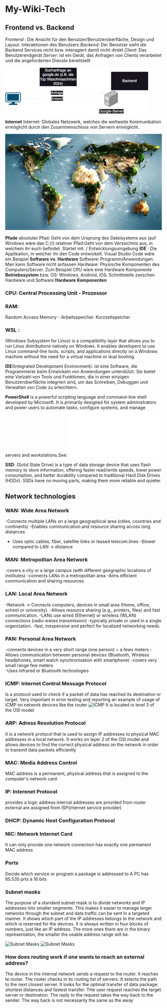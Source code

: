 # **My-Wiki-Tech**
## **Frontend vs. Backend**
*Frontend* : Die Ansicht für den Benutzer/Benutzeroberfläche, Design und Layout. Interaktionen des Benutzers
*Backend*: Der Benutzer sieht die Backend Services nicht bzw. interagiert damit nicht direkt
*Client*: Das Benutzerendgerät
*Server*: ist ein Gerät, das Anfragen von Clients verarbeitet und die angeforderten Dienste bereitstellt


![Client Server Model](./Images/server.png)






**Internet**
Internet: Globales Netzwerk, welches die weltweite Kommunikation ermöglicht durch den Zusammenschluss von Servern ermöglicht.

![Internet](./Images/Internet.png)



**Pfade**
absoluter Pfad: Geht von dem Ursprung des Dateisystems aus (auf Windows wäre das C://)
relativer Pfad:Geht von dem Verzeichnis aus, in welchem ihr euch befindet. Startet mit ./
Entwicklungsumgebung
**IDE**
: Die Applikation, in welcher ihr den Code entwickelt. Visual Studio Code wäre ein Beispiel
**Software vs. Hardware**
Software: Programm/Anwendungen. Man kann Software nicht anfassen
Hardware: Physische Komponenten des Computers/Server. Zum Beispiel CPU wäre eine Hardware Komponente
**Betriebssystem** bzw. OS: Windows, Android, iOS. Schnittstelle zwischen Hardware und Software
**Hardware Komponenten**
### **CPU**: Central Processing Unit - Prozessor

### **RAM**: 
Random Access Memory - Arbeitsspeicher. Kurzzeitspeicher

 ### **WSL** : 
 (Windows Subsystem for Linux) is a compatibility layer that allows you to run Linux distributions natively on Windows. It enables developers to use Linux command-line tools, scripts, and applications directly on a Windows machine without the need for a virtual machine or dual booting.

**IDE**(Integrated Development Environment):
ist eine Software, die Programmierer beim Entwickeln von Anwendungen unterstützt. Sie bietet eine Vielzahl von Tools und Funktionen, die in einer einzigen Benutzeroberfläche integriert sind, um das Schreiben, Debuggen und Verwalten von Code zu erleichtern.

**PowerShell** is a powerful scripting language and command-line shell developed by Microsoft. It is primarily designed for system administrators and power users to automate tasks, configure systems, and manage servers and workstations.See:![Powershell](./Powershell-Cheat-Sheet.md)

**SSD**: (Solid State Drive) is a type of data storage device that uses flash memory to store information, offering faster read/write speeds, lower power consumption, and better durability compared to traditional Hard Disk Drives (HDDs). SSDs have no moving parts, making them more reliable and quieter.


## **Network technologies**
### WAN: Wide Area Network
-Connects multiple LANs on a large geographical area (cities, countries and continents)
-Enables communication and resource sharing across long distances
- Uses optic cables, fiber, satellite links or leased telecom.lines 
-Slower compared to LAN -> distance

### MAN: Metropolitan Area Network
-covers a city or a large campus (with different geographic locations of institutes)
-connects LANs in a metropolitan area
-Aims efficient communication  and sharing resources 

### LAN: Local Area Network
-Network -> Connects computers, devices in small area (Home, office, school or university).
-Allows resource sharing (e.g., printers, files) and fast communication. 
-LANs use wired (Ethernet) or wireless (WLAN) connections (radio waves transmission)
-typically private or  used in a single organization. 
-fast, inexpensive and perfect for localized networking needs.

### PAN: Personal Area Network
-connects devices in a very short range (one person) ~ a fews meters
-Allows communication between personal devices (Bluetooth, Wireless headphones, smart watch synchronisation with smartphone)
-covers very small range few meters  
-Uses infrared or Bluetooth technologies 

### ICMP: Internet Control Message Protocol
Is a protocol used to check if a packet of data has reached its destination or target.
Very important in error testing and reporting 
an example of usage of ICMP on network devices like the router 
![ICMP](./https://www.cloudflare.com/learning/ddos/glossary/internet-control-message-protocol-icmp/)
It is located in level 3 of the OSI model

### ARP: Adress Resolution Protocol
It is a network protocol that is used to assign IP addresses to physical MAC addresses in a local network.
It works on layer 2 of the OSI model and allows devices to find the correct physical address on the network in order to transmit data packets efficiently

### MAC: Media Address Control
MAC address is a permanent, physical address that is assigned to the computer's network card.

### IP: Interenet Protocol
provides a logic address
internal addresses are provided from router 
external are assigned from ISP(internet service provider)
### DHCP: Dynamic Host Configuration Protocol

### NIC: Network Internet Card
It can only provide one network connection 
has exactly one permanent MAC address

### Ports 
Decide which service or program a package is addressed to
A PC has 65.535 prts à 16 bits 

### Subnet masks
The purpose of a standard subnet mask is to divide networks and IP addresses into smaller segments.
This makes it easier to manage larger networks through the subnet and data traffic can be sent in a targeted manner.
It shows which part of the IP addresses belongs to the network and which is reserved for the devices.
It is always written in four blocks of numbers, just like an IP address.
The more ones there are in the binary representation, the smaller the usable address range will be. 

![Subnet Masks](./https://www.spiceworks.com/tech/networking/articles/what-is-subnet-mask/)
![Subnet Masks](.\https://surfshark.com/de/blog/was-ist-subnetzmaske)

### How does routing work if one wants to reach an external address?
The device in the internal network sends a request to the router.
It reaches te router. The router checks in its routing list of servers. 
It selects the path to the next closest server. It looks for the optimal transfer of data package:
shortest distances and fastest transfer. 
THe user request reaches the target server or destination. The reply to the request takes the way back to the sender.
The way back is not necessarily the same as the away 

